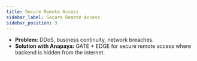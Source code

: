```yaml
---
title: Secure Remote Access
sidebar_label: Secure Remote Access
sidebar_position: 3
---
```


- **Problem:** DDoS, business continuity, network breaches.
- **Solution with Anapaya:** GATE + EDGE for secure remote access where backend is hidden from the internet.
